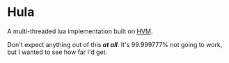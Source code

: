 # Hula

A multi-threaded lua implementation built on [HVM].

Don't expect anything out of this **_at all_**. It's 99.999777% not going to work, but I wanted to see
how far I'd get.

[HVM]: https://github.com/HigherOrderCO/HVM/
